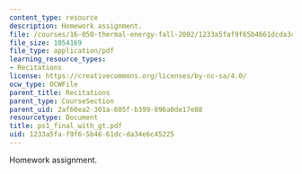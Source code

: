 ```yaml
---
content_type: resource
description: Homework assignment.
file: /courses/16-050-thermal-energy-fall-2002/1233a5faf9f65b4661dcda34e6c45225_ps1_final_with_gt.pdf
file_size: 1054169
file_type: application/pdf
learning_resource_types:
- Recitations
license: https://creativecommons.org/licenses/by-nc-sa/4.0/
ocw_type: OCWFile
parent_title: Recitations
parent_type: CourseSection
parent_uid: 2af60ea2-301a-605f-b399-896a0de17e88
resourcetype: Document
title: ps1_final_with_gt.pdf
uid: 1233a5fa-f9f6-5b46-61dc-da34e6c45225
---
```

Homework assignment.